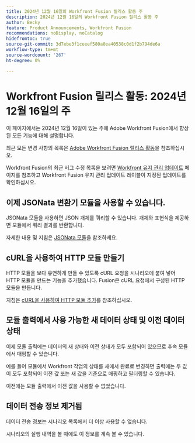 ```yaml
---
title: 2024년 12월 16일의 Workfront Fusion 릴리스 활동 주
description: 2024년 12월 16일의 Workfront Fusion 릴리스 활동 주
author: Becky
feature: Product Announcements, Workfront Fusion
recommendations: noDisplay, noCatalog
hidefromtoc: true
source-git-commit: 3d7ebe3f1ceeef580a0ea40538c0d1f2b794de6a
workflow-type: tm+mt
source-wordcount: '267'
ht-degree: 0%

---
```


# Workfront Fusion 릴리스 활동: 2024년 12월 16일의 주

이 페이지에서는 2024년 12월 16일이 있는 주에 Adobe Workfront Fusion에서 향상된 모든 기능에 대해 설명합니다.

최근 모든 변경 사항의 목록은 [Adobe Workfront Fusion 릴리스 활동](../../../product-announcements/product-releases/fusion-release-activity/fusion-release-activity.md)을 참조하십시오.

Workfront Fusion의 최근 버그 수정 목록을 보려면 [Workfront 유지 관리 업데이트](https://experienceleague.adobe.com/docs/workfront-known-issues/releases/current-updates.html) 페이지를 참조하고 Workfront Fusion 유지 관리 업데이트 레이블이 지정된 업데이트를 확인하십시오.

## 이제 JSONata 변환기 모듈을 사용할 수 있습니다.

JSONata 모듈을 사용하면 JSON 개체를 쿼리할 수 있습니다. 개체와 표현식을 제공하면 모듈에서 쿼리 결과를 반환합니다.

자세한 내용 및 지침은 [JSONata 모듈](/help/quicksilver/workfront-fusion/apps-and-their-modules/jsonata-module.md)을 참조하세요.

## cURL을 사용하여 HTTP 모듈 만들기

HTTP 모듈을 보다 유연하게 만들 수 있도록 cURL 요청을 시나리오에 붙여 넣어 HTTP 모듈을 만드는 기능을 추가했습니다. Fusion은 cURL 요청에서 구성된 HTTP 모듈을 만듭니다.

지침은 [cURL을 사용하여 HTTP 모듈 추가](/help/quicksilver/workfront-fusion/scenarios/use-curl-create-http.md)를 참조하십시오.

## 모듈 출력에서 사용 가능한 새 데이터 상태 및 이전 데이터 상태

이제 모듈 출력에는 데이터의 새 상태와 이전 상태가 모두 포함되어 있으므로 후속 모듈에서 매핑할 수 있습니다.

예를 들어 모듈에서 Workfront 작업의 상태를 새에서 완료로 변경하면 출력에는 두 값이 모두 포함되어 이전 값 또는 새 값을 기준으로 매핑하고 필터링할 수 있습니다.

이전에는 모듈 출력에서 이전 값을 사용할 수 없었습니다.

## 데이터 전송 정보 제거됨

데이터 전송 정보는 시나리오 목록에서 더 이상 사용할 수 없습니다.

시나리오의 실행 내역을 볼 때에도 이 정보를 계속 볼 수 있습니다.

